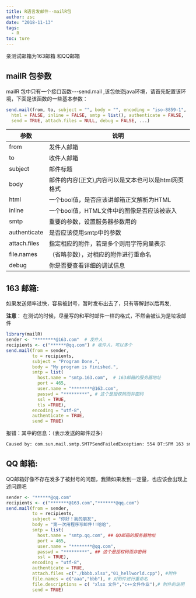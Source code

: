 ```yaml
---
title: R语言发邮件--mailR包
author: zsc
date: "2018-11-13"
tags:
  - R
toc: ture
---
```





亲测试邮箱为163邮箱 和QQ邮箱

## mailR 包参数

mailR 包中只有一个接口函数---send.mail ,该包依恋java环境，请首先配置该环境，下面是该函数的一些基本参数：

```R
send.mail(from, to, subject = "", body = "", encoding = "iso-8859-1",
  html = FALSE, inline = FALSE, smtp = list(), authenticate = FALSE,
  send = TRUE, attach.files = NULL, debug = FALSE, ...)
```

| 参数         | 说明                                                |
| ------------ | --------------------------------------------------- |
| from         | 发件人邮箱                                          |
| to           | 收件人邮箱                                          |
| subject      | 邮件标题                                            |
| body         | 邮件的内容(正文),内容可以是文本也可以是html网页格式 |
| html         | 一个bool值，是否应该讲邮箱正文解析为HTML            |
| inline       | 一个bool值，HTML文件中的图像是否应该被嵌入          |
| smtp         | 重要的参数，设置服务器参数用的                      |
| authenticate | 是否应该使用smtp中的参数                            |
| attach.files | 指定相应的附件，若是多个则用字符向量表示            |
| file.names   | （省略参数），对相应的附件进行重命名                |
| debug        | 你是否要查看详细的调试信息                          |

## 163 邮箱:

如果发送频率过快，容易被封号，暂时发布出去了，只有等解封以后再发,

**注意**： 在测试的时候，尽量写的和平时邮件一样的格式，不然会被认为是垃圾邮件

```R
library(mailR)
sender <- "********@163.com"  # 发件人
recipients <- c("******@qq.com") # 收件人，可以多个
send.mail(from = sender,
          to = recipients,
          subject = "Program Done.",
          body = "My program is finished.",
          smtp = list( 
            host.name = "smtp.163.com",  # 163邮箱的服务器地址
            port = 465,
            user.name = "********@163.com",
            passwd = "*********", # 这个是授权码而非密码
            ssl = TRUE,
            tls =TRUE), 
          encoding = "utf-8",
          authenticate = TRUE,
          send = TRUE)
```

报错：其中的信息：（表示发送的邮件过多）

```bash
Caused by: com.sun.mail.smtp.SMTPSendFailedException: 554 DT:SPM 163 smtp2,DNGowAA3E32d1ONbg+8oAA--.78S2 1541657766,please see http://mail.163.com/help/help_spam_16.htm?ip=182.88.95.17&hostid=smtp2&time=1541657766
```



## QQ 邮箱:

QQ邮箱好像不存在发多了被封号的问题，我猜如果发到一定量，也应该会出现上述问题吧

```R
sender <- "******@qq.com"
recipients <- c("*******@163.com","*******@qq.com") 
send.mail(from = sender,
          to = recipients,
          subject = "你好！我的朋友",
          body = "第一次用程序写邮件!!哈哈",
          smtp = list(
            host.name = "smtp.qq.com", ## QQ邮箱的服务器地址
            port = 465,
            user.name = "********@qq.com",
            passwd = "*********", ## 这个是授权码而非密码
            ssl = TRUE), 
          encoding = "utf-8",
          authenticate = TRUE,
          attach.files =c("./bbbb.xlsx","01_hellworld.cpp"), #附件
          file.names = c("aaa","bbb"), # 对附件进行重命名
          file.descriptions = c( "xlsx 文件","c++文件作业"),# 附件的说明
          send = TRUE)
```

